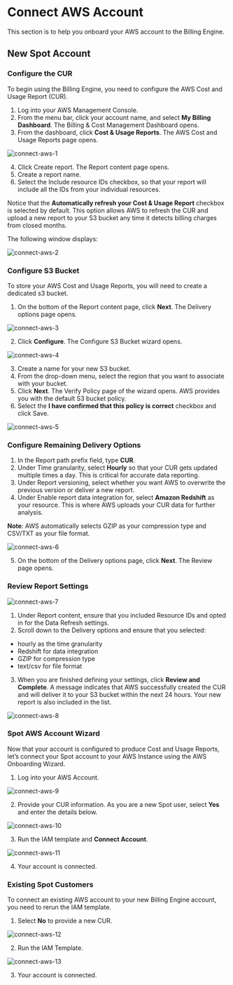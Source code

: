 # Connect AWS Account 

This section is to help you onboard your AWS account to the Billing Engine. 

## New Spot Account 

### Configure the CUR 

To begin using the Billing Engine, you need to configure the AWS Cost and Usage Report (CUR).  

1. Log into your AWS Management Console. 
2. From the menu bar, click your account name, and select **My Billing Dashboard**. 
The Billing & Cost Management Dashboard opens. 
3. From the dashboard, click **Cost & Usage Reports**. The AWS Cost and Usage Reports page opens. 

![connect-aws-1](https://github.com/spotinst/help/assets/106514736/fba29253-0476-47f6-97f5-8f280506e4d4)

4. Click Create report. The Report content page opens. 
5. Create a report name. 
6. Select the Include resource IDs checkbox, so that your report will include all the IDs from your individual resources. 

Notice that the **Automatically refresh your Cost & Usage Report** checkbox is selected by default. This option allows AWS to refresh the CUR and upload a new report to your S3 bucket any time it detects billing charges from closed months. 

The following window displays:  

![connect-aws-2](https://github.com/spotinst/help/assets/106514736/d2331a9b-7ff0-49c0-9ad6-aa33ca6c5ab3)

### Configure S3 Bucket 

To store your AWS Cost and Usage Reports, you will need to create a dedicated s3 bucket. 

1. On the bottom of the Report content page, click **Next**. The Delivery options page opens. 

![connect-aws-3](https://github.com/spotinst/help/assets/106514736/cbdb9722-248c-46bb-b8dd-070ea5a2e480)

2. Click **Configure**. The Configure S3 Bucket wizard opens. 

![connect-aws-4](https://github.com/spotinst/help/assets/106514736/c823fb95-00f8-49d6-9d70-7c9d5b0cd098)

3. Create a name for your new S3 bucket. 
4. From the drop-down menu, select the region that you want to associate with your bucket. 
5. Click **Next**. The Verify Policy page of the wizard opens. AWS provides you with the default S3 bucket policy. 
6. Select the **I have confirmed that this policy is correct** checkbox and click Save. 

![connect-aws-5](https://github.com/spotinst/help/assets/106514736/dd5da467-fd1b-4fd0-999b-558205724e79)

### Configure Remaining Delivery Options 

1. In the Report path prefix field, type **CUR**. 
2. Under Time granularity, select **Hourly** so that your CUR gets updated multiple times a day. This is critical for accurate data reporting. 
3. Under Report versioning, select whether you want AWS to overwrite the previous version or deliver a new report. 
4. Under Enable report data integration for, select **Amazon Redshift** as your resource. This is where AWS uploads your CUR data for further analysis. 

**Note**: AWS automatically selects GZIP as your compression type and CSV/TXT as your file format. 

![connect-aws-6](https://github.com/spotinst/help/assets/106514736/7da88d0a-9a82-43c4-9b37-38cafdddd316)

5. On the bottom of the Delivery options page, click **Next**. The Review page opens. 

### Review Report Settings 

![connect-aws-7](https://github.com/spotinst/help/assets/106514736/d1e9c460-e5a1-4e23-bca2-75e07e8f4c24)

1. Under Report content, ensure that you included Resource IDs and opted in for the Data Refresh settings. 
2. Scroll down to the Delivery options and ensure that you selected: 

* hourly as the time granularity 
* Redshift for data integration 
* GZIP for compression type 
* text/csv for file format 

3. When you are finished defining your settings, click **Review and Complete**. A message indicates that AWS successfully created the CUR and will deliver it to your S3 bucket within the next 24 hours. Your new report is also included in the list. 

![connect-aws-8](https://github.com/spotinst/help/assets/106514736/50a785f9-d458-4e60-8b4b-40ea5a649aba)

### Spot AWS Account Wizard 

Now that your account is configured to produce Cost and Usage Reports, let’s connect your Spot account to your AWS Instance using the AWS Onboarding Wizard. 

1. Log into your AWS Account. 

![connect-aws-9](https://github.com/spotinst/help/assets/106514736/4eb78e64-5bb4-4fae-b260-e1ad416ce2ec)

2. Provide your CUR information. As you are a new Spot user, select **Yes** and enter the details below. 

![connect-aws-10](https://github.com/spotinst/help/assets/106514736/adb5d51f-3735-4396-9e44-9adfe0a2bdde)

3. Run the IAM template and **Connect Account**. 

![connect-aws-11](https://github.com/spotinst/help/assets/106514736/56f31c8b-6891-49fb-8657-5de67f8cb663)

4. Your account is connected.

### Existing Spot Customers 

To connect an existing AWS account to your new Billing Engine account, you need to rerun the IAM template.  

1. Select **No** to provide a new CUR. 

![connect-aws-12](https://github.com/spotinst/help/assets/106514736/1b369430-a3ea-42e4-80a0-5dfbbc23e3bb)

2. Run the IAM Template. 

![connect-aws-13](https://github.com/spotinst/help/assets/106514736/497bf140-abcc-4f5d-ac09-6ad18c76ba5f)

3. Your account is connected.


